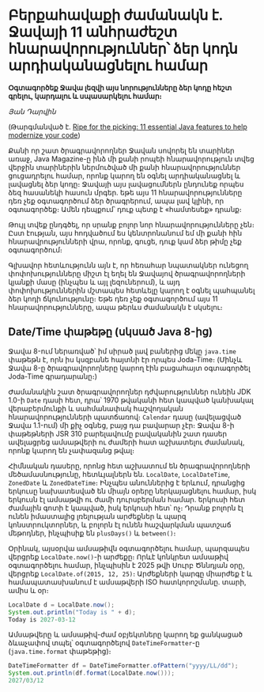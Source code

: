 
# Բերքահավաքի ժամանակն է. Ջավայի 11 անհրաժեշտ հնարավորություններ՝ ձեր կոդն արդիականացնելու համար

__Օգտագործեք Ջավա լեզվի այս նորությունները ձեր կոդը հեշտ գրելու, կարդալու և սպասարկելու համար։__

_Յան Դարվին_

(Թարգմանված է. [Ripe for the picking: 11 essential Java features to help modernize your code](https://blogs.oracle.com/javamagazine/java-modernization-streams-records-lambdas-sealedclasses))


Քանի որ շատ ծրագրավորողներ Ջավան սովորել են տարիներ առաջ, Java Magazine-ը ինձ մի քանի րոպեի հնարավորություն տվեց վերջին տարիներին ներմուծված մի քանի հնարավորություններ ցուցադրելու համար, որոնք կարող են օգնել արդիականացնել և լավացնել ձեր կոդը։ Ջավայի այս լավացումներն ընդունեք որպես ձեզ հասանեկի հասուն մրգեր. եթե այս 11 հնարավորությունները դեռ չեք օգտագործում ձեր ծրագրերում, ապա լավ կլինի, որ օգտագործեք։ Ամեն դեպքում՝ դուք պետք է «համտեսեք» դրանք։

Թույլ տվեք ընդգծել, որ սրանք բոլոր նոր հնարավորությունները չեն։ Ըստ էության, այս հոդվածում ես կենտրոնանում եմ մի քանի հին հնարավրությունների վրա, որոնք, գուցե, դուք կամ ձեր թիմը չեք օգտագործում։

Գլխավոր հետևությունն այն է, որ հեռահար նպատակներ ունեցող փոփոխությունները միշտ էլ եղել են Ջավայով ծրագրավորողների կյանքի մասը (ինչպես և այլ լեզուներում), և այդ փոփոխություններին մշտապես հետևելը կարող է օգնել պահպանել ձեր կոդի ճկունությունը։ Եթե դեռ չեք օգտագործում այս 11 հնարավորությունները, ապա թերևս ժամանակն է սկսելու։


## Date/Time փաթեթը (սկսած Java 8-ից)

Ջավա 8-ում ներառված՝ իմ սիրած լավ բաներից մեկը `java.time` փաթեթն է, որն իս կսզբանե հայտնի էր որպես Joda-Time։ (Մինչև Ջավա 8-ը ծրագրավորողները կարող էին բացահայտ օգտագործել Joda-Time գրադարանը։)

Ժամանակին շատ ծրագրավորողներ դժվարություններ ունեին JDK 1.0-ի `Date` դասի հետ, դրա՝ 1970 թվականի հետ կապված կանխակալ վերաբերմունքի և սահմանափակ հաշվողական հնարավորությունների պատճառով։ `Calendar` դասը (ավելացված Ջավա 1.1-ում) մի քիչ օգնեց, բայց դա բավարար չէր։ Ջավա 8-ի փաթեթների JSR 310 բարելավումը բավականին շատ դասեր ավելացրեց ամսաթվերի ու ժամերի հատ աշխատելու ժամանակ, որոնք կարող են չափազանց թվալ։

Հիմնական դասերը, որոնց հետ աշխատում են ծրագրավորողների մեծամասնությունը, հետևյալներն են. `LocalDate`, `LocalDateTime`, `ZonedDate` և `ZonedDateTime`։ Ինչպես անուններից է երևում, դրանցից երկուսը նախատեսված են միայն օրերը ներկայացնելու համար, իսկ երկուսն էլ ամսաթվի ու ժամի դուրսբերման համար. երկուսի հետ ժամային գոտի է կապված, իսկ երկուսի հետ՝ ոչ։ Դրանք բոլորն էլ ունեն իմաստալից լռելության արժեքներ և պարզ կոնստրուկտորներ, և բոլորն էլ ունեն հաշվարկման պատշաճ մեթոդներ, ինչպիսիք են `plusDays()` և `between()`։

Օրինակ, այսօրվա ամսաթիվն օգտագործելու համար, պարզապես վերցրեք `LocalDate.now()`-ի արժեքը։ Որևէ կոնկրետ ամսաթիվ օգտագործելու համար, ինչպիսին է 2025 թվի Սուրբ Ծննդյան օրը, վերցրեք `LocalDate.of(2015, 12, 25)`։ Արժեքների կարգը միարժեք է և համապատասխանում է ամսաթվերի ISO հատկորոշմանը. տարի, ամիս և օր։

```Java
LocalDate d = LocalDate.now();
System.out.println("Today is " + d);
Today is 2027-03-12
```

Ամսաթվերը և ամսաթիվ-ժամ օբյեկտները կարող եք ցանկացած ձևաչափով տպել՝ օգտագործելով `DateTimeFormatter`-ը (`java.time.format` փաթեթից)։

```Java
DateTimeFormatter df = DateTimeFormatter.ofPattern("yyyy/LL/dd");
System.out.println(df.format(LocalDate.now()));
2027/03/12
```
